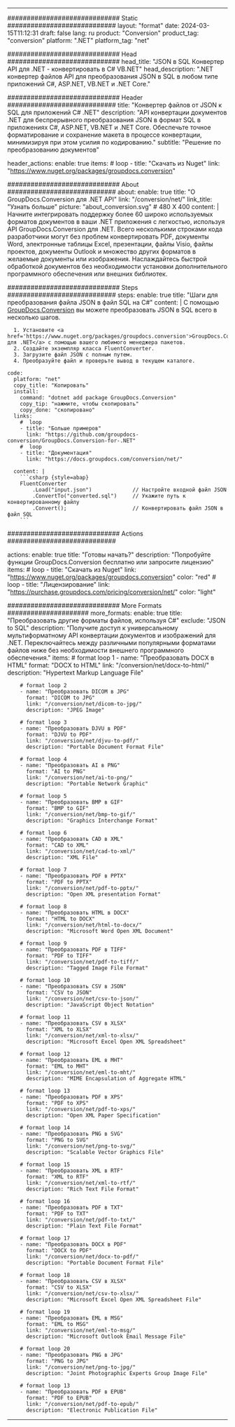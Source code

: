  
---
############################# Static ############################
layout: "format"
date: 2024-03-15T11:12:31
draft: false
lang: ru
product: "Conversion"
product_tag: "conversion"
platform: ".NET"
platform_tag: "net"

############################# Head #############################
head_title: "JSON в SQL Конвертер API для .NET - конвертировать в C# VB.NET"
head_description: ".NET конвертер файлов API для преобразования JSON в SQL в любом типе приложений C#, ASP.NET, VB.NET и .NET Core."

############################# Header ############################
title: "Конвертер файлов от JSON к SQL для приложений C# .NET" 
description: "API конвертации документов .NET для беспрерывного преобразования JSON в формат SQL в приложениях C#, ASP.NET, VB.NET и .NET Core. Обеспечьте точное форматирование и сохранение макета в процессе конвертации, минимизируя при этом усилия по кодированию." 
subtitle: "Решение по преобразованию документов" 

header_actions:
  enable: true
  items:
    #  loop
    - title: "Скачать из Nuget"
      link: "https://www.nuget.org/packages/groupdocs.conversion"


############################# About ############################
about:
    enable: true
    title: "О GroupDocs.Conversion для .NET API"
    link: "/conversion/net/"
    link_title: "Узнать больше"
    picture: "about_conversion.svg" # 480 X 400
    content: |
      Начните интегрировать поддержку более 60 широко используемых форматов документов в ваши .NET приложения с легкостью, используя API GroupDocs.Conversion для .NET. Всего несколькими строками кода разработчики могут без проблем конвертировать PDF, документы Word, электронные таблицы Excel, презентации, файлы Visio, файлы проектов, документы Outlook и множество других форматов в желаемые документы или изображения. Наслаждайтесь быстрой обработкой документов без необходимости установки дополнительного программного обеспечения или внешних библиотек.


############################# Steps ############################
steps:
    enable: true
    title: "Шаги для преобразования файла JSON в файл SQL на C#" 
    content: |
      С помощью <a href='https://products.groupdocs.com/conversion/net/'>GroupDocs.Conversion</a> вы можете преобразовать JSON в SQL всего в несколько шагов.
      
      1. Установите <a href='https://www.nuget.org/packages/groupdocs.conversion'>GroupDocs.Conversion для .NET</a> с помощью вашего любимого менеджера пакетов. 
      2. Создайте экземпляр класса FluentConverter.  
      3. Загрузите файл JSON с полным путем. 
      4. Преобразуйте файл и проверьте вывод в текущем каталоге. 
   
    code:
      platform: "net"
      copy_title: "Копировать"
      install:
        command: "dotnet add package GroupDocs.Conversion"
        copy_tip: "нажмите, чтобы скопировать"
        copy_done: "скопировано"
      links:
        #  loop
        - title: "Больше примеров"
          link: "https://github.com/groupdocs-conversion/GroupDocs.Conversion-for-.NET"
        #  loop
        - title: "Документация"
          link: "https://docs.groupdocs.com/conversion/net/"
          
      content: |
        ```csharp {style=abap}
        FluentConverter
            .Load("input.json")             // Настройте входной файл JSON
            .ConvertTo("converted.sql")     // Укажите путь к конвертированному файлу
            .Convert();                     // Конвертировать файл JSON в файл SQL        
        ```            

############################# Actions ############################

actions:
  enable: true
  title: "Готовы начать?"
  description: "Попробуйте функции GroupDocs.Conversion бесплатно или запросите лицензию"
  items:
    #  loop
    - title: "Скачать из Nuget"
      link: "https://www.nuget.org/packages/groupdocs.conversion"
      color: "red"
        #  loop
    - title: "Лицензирование"
      link: "https://purchase.groupdocs.com/pricing/conversion/net/"
      color: "light"


############################# More Formats #####################
more_formats:
    enable: true
    title: "Преобразовать другие форматы файлов, используя C#"
    exclude: "JSON to SQL"
    description: "Получите доступ к универсальному мультиформатному API конвертации документов и изображений для .NET. Переключайтесь между различными популярными форматами файлов ниже без необходимости внешнего программного обеспечения."
    items: 
        # format loop 1
        - name: "Преобразовать DOCX в HTML"
          format: "DOCX to HTML"
          link: "/conversion/net/docx-to-html/"
          description: "Hypertext Markup Language File" 

        # format loop 2
        - name: "Преобразовать DICOM в JPG" 
          format: "DICOM to JPG"
          link: "/conversion/net/dicom-to-jpg/"
          description: "JPEG Image" 

        # format loop 3
        - name: "Преобразовать DJVU в PDF"
          format: "DJVU to PDF"
          link: "/conversion/net/djvu-to-pdf/"
          description: "Portable Document Format File" 

        # format loop 4
        - name: "Преобразовать AI в PNG"
          format: "AI to PNG"
          link: "/conversion/net/ai-to-png/"
          description: "Portable Network Graphic" 

        # format loop 5
        - name: "Преобразовать BMP в GIF"
          format: "BMP to GIF"
          link: "/conversion/net/bmp-to-gif/"
          description: "Graphics Interchange Format"

        # format loop 6
        - name: "Преобразовать CAD в XML"
          format: "CAD to XML"
          link: "/conversion/net/cad-to-xml/"
          description: "XML File"

        # format loop 7
        - name: "Преобразовать PDF в PPTX"
          format: "PDF to PPTX"
          link: "/conversion/net/pdf-to-pptx/"
          description: "Open XML presentation Format"

        # format loop 8
        - name: "Преобразовать HTML в DOCX"
          format: "HTML to DOCX"
          link: "/conversion/net/html-to-docx/"
          description: "Microsoft Word Open XML Document"

        # format loop 9
        - name: "Преобразовать PDF в TIFF"
          format: "PDF to TIFF"
          link: "/conversion/net/pdf-to-tiff/"
          description: "Tagged Image File Format" 

        # format loop 10
        - name: "Преобразовать CSV в JSON" 
          format: "CSV to JSON"
          link: "/conversion/net/csv-to-json/"
          description: "JavaScript Object Notation" 

        # format loop 11
        - name: "Преобразовать CSV в XLSX" 
          format: "XML to XLSX"
          link: "/conversion/net/xml-to-xlsx/"
          description: "Microsoft Excel Open XML Spreadsheet"  
          
        # format loop 12
        - name: "Преобразовать EML в MHT"
          format: "EML to MHT"
          link: "/conversion/net/eml-to-mht/"
          description: "MIME Encapsulation of Aggregate HTML"  
              
        # format loop 13
        - name: "Преобразовать PDF в XPS"
          format: "PDF to XPS"
          link: "/conversion/net/pdf-to-xps/"
          description: "Open XML Paper Specification" 
          
        # format loop 14
        - name: "Преобразовать PNG в SVG"
          format: "PNG to SVG"
          link: "/conversion/net/png-to-svg/"
          description: "Scalable Vector Graphics File" 
          
        # format loop 15
        - name: "Преобразовать XML в RTF"
          format: "XML to RTF"
          link: "/conversion/net/xml-to-rtf/"
          description: "Rich Text File Format"
          
        # format loop 16
        - name: "Преобразовать PDF в TXT"
          format: "PDF to TXT"
          link: "/conversion/net/pdf-to-txt/"
          description: "Plain Text File Format"              
        
        # format loop 17
        - name: "Преобразовать DOCX в PDF"
          format: "DOCX to PDF"
          link: "/conversion/net/docx-to-pdf/"
          description: "Portable Document Format File"
 
        # format loop 18
        - name: "Преобразовать CSV в XLSX"
          format: "CSV to XLSX"
          link: "/conversion/net/csv-to-xlsx/"
          description: "Microsoft Excel Open XML Spreadsheet File"
 
        # format loop 19
        - name: "Преобразовать EML в MSG"
          format: "EML to MSG"
          link: "/conversion/net/eml-to-msg/"
          description: "Microsoft Outlook Email Message File"

        # format loop 20
        - name: "Преобразовать PNG в JPG"
          format: "PNG to JPG"
          link: "/conversion/net/png-to-jpg/"
          description: "Joint Photographic Experts Group Image File"

        # format loop 13
        - name: "Преобразовать PDF в EPUB"
          format: "PDF to EPUB"
          link: "/conversion/net/pdf-to-epub/"
          description: "Electronic Publication File"

---
